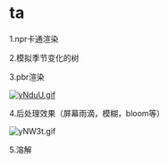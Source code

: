 # ta
1.npr卡通渲染




2.模拟季节变化的树



3.pbr渲染

[![yNduU.gif](https://ss.im5i.com/2021/10/22/yNduU.gif)](https://cloudimge.com/image/yNduU)

4.后处理效果（屏幕雨滴，模糊，bloom等）



![yNW3t.gif](https://ss.im5i.com/2021/10/22/yNW3t.gif)



5.溶解



